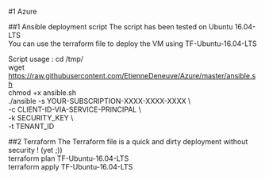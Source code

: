 #1 Azure 

##1 Ansible deployment script
The script has been tested on Ubuntu 16.04-LTS <br/>
You can use the terraform file to deploy the VM using TF-Ubuntu-16.04-LTS <br/>

Script usage : 
  cd /tmp/ <br/>
  wget https://raw.githubusercontent.com/EtienneDeneuve/Azure/master/ansible.sh <br/>
  chmod +x ansible.sh <br/>
  ./ansible -s YOUR-SUBSCRIPTION-XXXX-XXXX-XXXX \ <br/>
  -c CLIENT-ID-VIA-SERVICE-PRINCIPAL \ <br/>
  -k SECURITY_KEY \ <br/>
  -t TENANT_ID <br/>

##2 Terraform
The Terraform file is a quick and dirty deployment without security ! (yet ;)) <br/>
  terraform plan TF-Ubuntu-16.04-LTS<br/>
  terraform apply TF-Ubuntu-16.04-LTS<br/>
